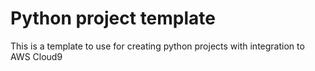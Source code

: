 # Python project template
This is a template to use for creating python projects with integration to AWS Cloud9

